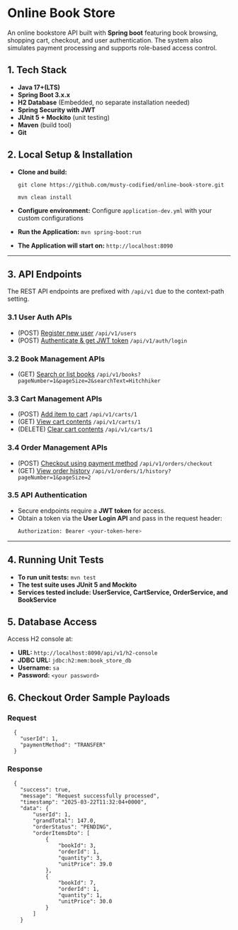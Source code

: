 # Online Book Store

An online bookstore API built with **Spring boot** featuring book browsing, shopping cart, checkout, and user
authentication.
The system also simulates payment processing and supports role-based access control.

## 1. Tech Stack ##

- **Java 17+(LTS)**
- **Spring Boot 3.x.x**
- **H2 Database** (Embedded, no separate installation needed)
- **Spring Security with JWT**
- **JUnit 5 + Mockito** (unit testing)
- **Maven** (build tool)
- **Git**

## 2. Local Setup & Installation ##

- **Clone and build:**

  `git clone https://github.com/musty-codified/online-book-store.git`

  `mvn clean install`

- **Configure environment:**  Configure `application-dev.yml` with your custom configurations

- **Run the Application:** `mvn spring-boot:run`

- **The Application will start on:** `http://localhost:8090`

---

## 3. API Endpoints ##

The REST API endpoints are prefixed with `/api/v1` due to the context-path setting.

### 3.1 User Auth APIs ###

- (POST) [Register new user](http://localhost:8090/api/v1/users) `/api/v1/users`
- (POST) [Authenticate & get JWT token](http://localhost:8090/api/v1/auth/login) `/api/v1/auth/login`

### 3.2 Book Management APIs ###

- (GET) [Search or list books](http://localhost:8090/api/v1/books)
  `/api/v1/books?pageNumber=1&pageSize=2&searchText=Hitchhiker`

### 3.3 Cart Management APIs ###

- (POST) [Add item to cart](http://localhost:8090/api/v1/carts/{userId}) `/api/v1/carts/1`
- (GET) [View cart contents](http://localhost:8090/api/v1/carts/{userId}) `/api/v1/carts/1`
- (DELETE) [Clear cart contents](http://localhost:8090/api/v1/carts/{userId}) `/api/v1/carts/1`

### 3.4 Order Management APIs ###

- (POST) [Checkout using payment method](http://localhost:8090/api/v1/orders/checkout) `/api/v1/orders/checkout`
- (GET) [View order history](http://localhost:8090/api/v1/orders/{userId}/history)
  `/api/v1/orders/1/history?pageNumber=1&pageSize=2`

### 3.5 API Authentication ###

- Secure endpoints require a **JWT token** for access.
- Obtain a token via the **User Login API** and pass in the request header:
  ```sh
  Authorization: Bearer <your-token-here>
  ```

---

## 4. Running Unit Tests ##

- **To run unit tests:** `mvn test`
- **The test suite uses JUnit 5 and Mockito**
- **Services tested include: UserService, CartService, OrderService, and BookService**

## 5. Database Access ##

Access H2 console at:

- **URL:** `http://localhost:8090/api/v1/h2-console`
- **JDBC URL:** `jdbc:h2:mem:book_store_db`
- **Username:** `sa`
- **Password:** `<your password>`

## 6. Checkout Order Sample Payloads ##

### Request

```
  {
    "userId": 1,
    "paymentMethod": "TRANSFER"
  }
```
### Response

```
  {
    "success": true,
    "message": "Request successfully processed",
    "timestamp": "2025-03-22T11:32:04+0000",
    "data": {
        "userId": 1,
        "grandTotal": 147.0,
        "orderStatus": "PENDING",
        "orderItemsDto": [
            {
                "bookId": 3,
                "orderId": 1,
                "quantity": 3,
                "unitPrice": 39.0
            },
            {
                "bookId": 7,
                "orderId": 1,
                "quantity": 1,
                "unitPrice": 30.0
            }
        ]
    }
```




